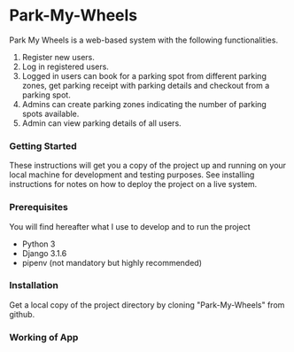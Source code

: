 # Park-My-Wheels

Park My Wheels is a web-based system with the following functionalities.
1. Register new users.
2. Log in registered users.
3. Logged in users can book for a parking spot from different parking zones, get parking receipt with parking details and checkout from a parking spot.
4. Admins can create parking zones indicating the number of parking spots available.
5. Admin can view parking details of all users.


### Getting Started

These instructions will get you a copy of the project up and running on your local machine for development and testing purposes. See installing instructions for notes on how to deploy the project on a live system.

### Prerequisites
You will find hereafter what I use to develop and to run the project
* Python 3
* Django 3.1.6
* pipenv (not mandatory but highly recommended)


### Installation

Get a local copy of the project directory by cloning "Park-My-Wheels" from github.


### Working of App
